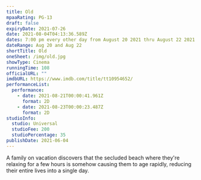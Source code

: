 ```yaml
---
title: Old
mpaaRating: PG-13
draft: false
expiryDate: 2021-07-26
date: 2021-08-04T04:13:36.589Z
dates: 7:00 pm every other day from August 20 2021 thru August 22 2021
dateRange: Aug 20 and Aug 22
shortTitle: Old
oneSheet: /img/old.jpg
showType: Cinema
runningTime: 108
officialURL: ""
imdbURL: https://www.imdb.com/title/tt10954652/
performanceList:
  performance:
    - date: 2021-08-21T00:00:41.961Z
      format: 2D
    - date: 2021-08-23T00:00:23.487Z
      format: 2D
studioInfo:
  studio: Universal
  studioFee: 200
  studioPercentage: 35
publishDate: 2021-06-04
---
```

<!--StartFragment[](https://www.imdb.com/chart/moviemeter/?ref_=tt_ov_pop)<!--StartFragment-->

A family on vacation discovers that the secluded beach where they're relaxing for a few hours is somehow causing them to age rapidly, reducing their entire lives into a single day.